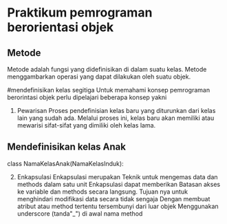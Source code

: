 # Praktikum pemrograman berorientasi objek
## Metode
Metode adalah fungsi yang didefinisikan di dalam suatu kelas. Metode menggambarkan operasi yang dapat dilakukan oleh suatu objek.

#mendefinisikan kelas segitiga
Untuk memahami konsep pemrograman berorintasi objek perlu dipelajari beberapa konsep yakni
1. Pewarisan
Proses pendefinisian kelas baru yang diturunkan dari kelas lain yang sudah ada. Melalui proses ini, kelas baru akan memiliki atau mewarisi sifat-sifat yang dimiliki oleh kelas lama.
## Mendefinisikan kelas Anak
class NamaKelasAnak(NamaKelasInduk):

2. Enkapsulasi
Enkapsulasi merupakan Teknik untuk mengemas data dan methods dalam satu unit
Enkapsulasi dapat memberikan Batasan akses ke variable dan methods secara langsung. Tujuan nya untuk menghindari modifikasi data secara tidak sengaja
Dengan membuat atribut atau method tertentu tersembunyi dari luar objek
Menggunakan underscore (tanda"_") di awal nama method
